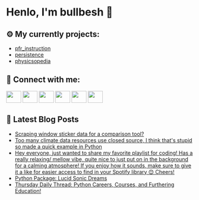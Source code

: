 # Henlo, I'm bullbesh 👋

## ⚙️ My currently projects:
- [pfr_instruction](https://github.com/bullbesh/pfr_instruction)
- [persistence](https://github.com/bullbesh/persistence)
- [physicsopedia](https://github.com/bullbesh/physicsopedia)

## 🔎 Connect with me:
[<img height="32" width="40" src="https://cdn.jsdelivr.net/npm/simple-icons@v5/icons/telegram.svg" />](https://t.me/bullbesh)
[<img height="32" width="40" src="https://cdn.jsdelivr.net/npm/simple-icons@v5/icons/vk.svg" />](https://vk.com/bullbesh)
[<img height="32" width="40" src="https://cdn.jsdelivr.net/npm/simple-icons@v5/icons/twitter.svg" />](https://twitter.com/bullbesh1)
[<img height="32" width="40" src="https://cdn.jsdelivr.net/npm/simple-icons@v5/icons/instagram.svg" />](https://www.instagram.com/bullbesh)
[<img height="32" width="40" src="https://cdn.jsdelivr.net/npm/simple-icons@v5/icons/reddit.svg" />](https://www.reddit.com/user/bullbesh)
[<img height="32" width="40" src="https://cdn.jsdelivr.net/npm/simple-icons@v5/icons/youtube.svg" />](https://www.youtube.com/channel/UCtfjRs6uzgq5mfm8S06WTcg)

## 📕 Latest Blog Posts
<!-- BLOG-POST-LIST:START -->
- [Scraping window sticker data for a comparison tool?](https://www.reddit.com/r/Python/comments/qmaaha/scraping_window_sticker_data_for_a_comparison_tool/)
- [Too many climate data resources use closed source, I think that's stupid so made a quick example in Python](https://www.reddit.com/r/Python/comments/qm9ypa/too_many_climate_data_resources_use_closed_source/)
- [Hey everyone, just wanted to share my favorite playlist for coding! Has a really relaxing/ mellow vibe, quite nice to just put on in the background for a calming atmosphere! If you enjoy how it sounds, make sure to give it a like for easier access to find in your Spotify library 😊 Cheers!](https://www.reddit.com/r/Python/comments/qm8sr5/hey_everyone_just_wanted_to_share_my_favorite/)
- [Python Package: Lucid Sonic Dreams](https://www.reddit.com/r/Python/comments/qm8nnj/python_package_lucid_sonic_dreams/)
- [Thursday Daily Thread: Python Careers, Courses, and Furthering Education!](https://www.reddit.com/r/Python/comments/qm7wmt/thursday_daily_thread_python_careers_courses_and/)
<!-- BLOG-POST-LIST:END -->
